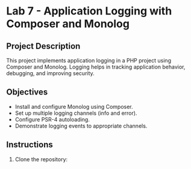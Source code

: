 # Lab 7 - Application Logging with Composer and Monolog

## Project Description
This project implements application logging in a PHP project using Composer and Monolog. Logging helps in tracking application behavior, debugging, and improving security.

## Objectives
- Install and configure Monolog using Composer.
- Set up multiple logging channels (info and error).
- Configure PSR-4 autoloading.
- Demonstrate logging events to appropriate channels.

## Instructions
1. Clone the repository:
   ```bash
